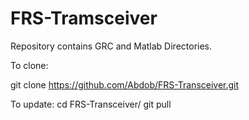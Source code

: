 # FRS-Tramsceiver

Repository contains GRC and Matlab Directories.

To clone:

git clone https://github.com/Abdob/FRS-Transceiver.git


To update:
cd FRS-Transceiver/
git pull

